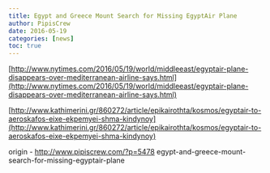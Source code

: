 ```yaml
---
title: Egypt and Greece Mount Search for Missing EgyptAir Plane
author: PipisCrew
date: 2016-05-19
categories: [news]
toc: true
---
```


[http://www.nytimes.com/2016/05/19/world/middleeast/egyptair-plane-disappears-over-mediterranean-airline-says.html](http://www.nytimes.com/2016/05/19/world/middleeast/egyptair-plane-disappears-over-mediterranean-airline-says.html)

[http://www.kathimerini.gr/860272/article/epikairothta/kosmos/egyptair-to-aeroskafos-eixe-ekpemyei-shma-kindynoy](http://www.kathimerini.gr/860272/article/epikairothta/kosmos/egyptair-to-aeroskafos-eixe-ekpemyei-shma-kindynoy)

origin - http://www.pipiscrew.com/?p=5478 egypt-and-greece-mount-search-for-missing-egyptair-plane